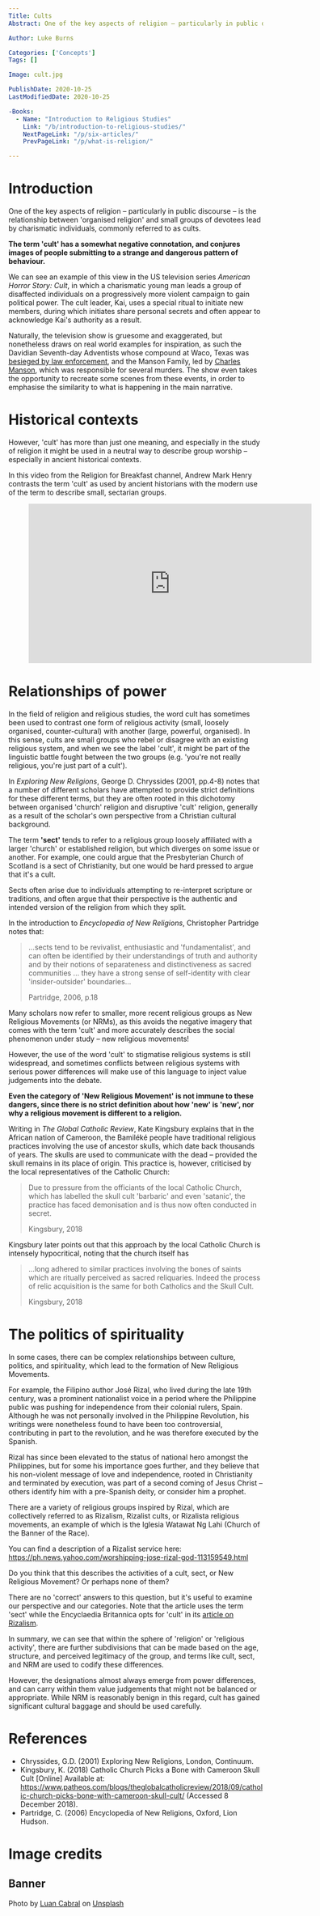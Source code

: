 ```yaml
---
Title: Cults
Abstract: One of the key aspects of religion – particularly in public discourse – is the relationship between 'organised religion' and small groups of devotees lead by charismatic individuals, commonly referred to as cults.

Author: Luke Burns

Categories: ['Concepts']
Tags: []

Image: cult.jpg

PublishDate: 2020-10-25
LastModifiedDate: 2020-10-25

-Books:
  - Name: "Introduction to Religious Studies"
    Link: "/b/introduction-to-religious-studies/"
    NextPageLink: "/p/six-articles/"
    PrevPageLink: "/p/what-is-religion/"

---
```

# Introduction
One of the key aspects of religion – particularly in public discourse – is the relationship between 'organised religion' and small groups of devotees lead by charismatic individuals, commonly referred to as cults.

**The term 'cult' has a somewhat negative connotation, and conjures images of people submitting to a strange and dangerous pattern of behaviour.**

We can see an example of this view in the US television series *American Horror Story: Cult*, in which a charismatic young man leads a group of disaffected individuals on a progressively more violent campaign to gain political power. The cult leader, Kai, uses a special ritual to initiate new members, during which initiates share personal secrets and often appear to acknowledge Kai's authority as a result. 

Naturally, the television show is gruesome and exaggerated, but nonetheless draws on real world examples for inspiration, as such the Davidian Seventh-day Adventists whose compound at Waco, Texas was [besieged by law enforcement](https://en.wikipedia.org/wiki/Waco_siege), and the Manson Family, led by [Charles Manson](https://en.wikipedia.org/wiki/Charles_Manson), which was responsible for several murders. The show even takes the opportunity to recreate some scenes from these events, in order to emphasise the similarity to what is happening in the main narrative.

# Historical contexts
However, 'cult' has more than just one meaning, and especially in the study of religion it might be used in a neutral way to describe group worship – especially in ancient historical contexts.

In this video from the Religion for Breakfast channel, Andrew Mark Henry contrasts the term 'cult' as used by ancient historians with the modern use of the term to describe small, sectarian groups.

<figure class="image is-16by9">
<iframe class="has-ratio" width="560" height="315" src="https://www.youtube.com/embed/0twopr59buc" frameborder="0" allow="accelerometer; autoplay; clipboard-write; encrypted-media; gyroscope; picture-in-picture" allowfullscreen></iframe>
</figure>

# Relationships of power
In the field of religion and religious studies, the word cult has sometimes been used to contrast one form of religious activity (small, loosely organised, counter-cultural) with another (large, powerful, organised). In this sense, cults are small groups who rebel or disagree with an existing religious system, and when we see the label 'cult', it might be part of the linguistic battle fought between the two groups (e.g. 'you're not really religious, you're just part of a cult').

In *Exploring New Religions*, George D. Chryssides (2001, pp.4-8) notes that a number of different scholars have attempted to provide strict definitions for these different terms, but they are often rooted in this dichotomy between organised 'church' religion and disruptive 'cult' religion, generally as a result of the scholar's own perspective from a Christian cultural background.

The term **'sect'** tends to refer to a religious group loosely affiliated with a larger 'church' or established religion, but which diverges on some issue or another. For example, one could argue that the Presbyterian Church of Scotland is a sect of Christianity, but one would be hard pressed to argue that it's a cult.

Sects often arise due to individuals attempting to re-interpret scripture or traditions, and often argue that their perspective is the authentic and intended version of the religion from which they split.

In the introduction to *Encyclopedia of New Religions*, Christopher Partridge notes that:

>...sects tend to be revivalist, enthusiastic and 'fundamentalist', and can often be identified by their understandings of truth and authority and by their notions of separateness and distinctiveness as sacred communities ... they have a strong sense of self-identity with clear 'insider-outsider' boundaries...
>
>Partridge, 2006, p.18

Many scholars now refer to smaller, more recent religious groups as New Religious Movements (or NRMs), as this avoids the negative imagery that comes with the term 'cult' and more accurately describes the social phenomenon under study – new religious movements!

However, the use of the word 'cult' to stigmatise religious systems is still widespread, and sometimes conflicts between religious systems with serious power differences will make use of this language to inject value judgements into the debate. 

**Even the category of 'New Religious Movement' is not immune to these dangers, since there is no strict definition about how 'new' is 'new', nor why a religious movement is different to a religion.**

Writing in *The Global Catholic Review*, Kate Kingsbury explains that in the African nation of Cameroon, the Bamiléké people have traditional religious practices involving the use of ancestor skulls, which date back thousands of years. The skulls are used to communicate with the dead – provided the skull remains in its place of origin. This practice is, however, criticised by the local representatives of the Catholic Church:

>Due to pressure from the officiants of the local Catholic Church, which has labelled the skull cult 'barbaric' and even 'satanic', the practice has faced demonisation and is thus now often conducted in secret.
>
>Kingsbury, 2018

Kingsbury later points out that this approach by the local Catholic Church is intensely hypocritical, noting that the church itself has

>...long adhered to similar practices involving the bones of saints which are ritually perceived as sacred reliquaries. Indeed the process of relic acquisition is the same for both Catholics and the Skull Cult.
>
>Kingsbury, 2018

# The politics of spirituality

In some cases, there can be complex relationships between culture, politics, and spirituality, which lead to the formation of New Religious Movements.

For example, the Filipino author José Rizal, who lived during the late 19th century, was a prominent nationalist voice in a period where the Philippine public was pushing for independence from their colonial rulers, Spain. Although he was not personally involved in the Philippine Revolution, his writings were nonetheless found to have been too controversial, contributing in part to the revolution, and he was therefore executed by the Spanish.

Rizal has since been elevated to the status of national hero amongst the Philippines, but for some his importance goes further, and they believe that his non-violent message of love and independence, rooted in Christianity and terminated by execution, was part of a second coming of Jesus Christ – others identify him with a pre-Spanish deity, or consider him a prophet.

There are a variety of religious groups inspired by Rizal, which are collectively referred to as Rizalism, Rizalist cults, or Rizalista religious movements, an example of which is the Iglesia Watawat Ng Lahi (Church of the Banner of the Race).

You can find a description of a Rizalist service here: https://ph.news.yahoo.com/worshipping-jose-rizal-god-113159549.html

Do you think that this describes the activities of a cult, sect, or New Religious Movement? Or perhaps none of them?

There are no 'correct' answers to this question, but it's useful to examine our perspective and our categories. Note that the article uses the term 'sect' while the Encyclaedia Britannica opts for 'cult' in its [article on Rizalism](https://www.britannica.com/topic/Rizalist-cult).

In summary, we can see that within the sphere of 'religion' or 'religious activity', there are further subdivisions that can be made based on the age, structure, and perceived legitimacy of the group, and terms like cult, sect, and NRM are used to codify these differences. 

However, the designations almost always emerge from power differences, and can carry within them value judgements that might not be balanced or appropriate. While NRM is reasonably benign in this regard, cult has gained significant cultural baggage and should be used carefully.

# References
* Chryssides, G.D. (2001) Exploring New Religions, London, Continuum.
* Kingsbury, K. (2018) Catholic Church Picks a Bone with Cameroon Skull Cult [Online] Available at: https://www.patheos.com/blogs/theglobalcatholicreview/2018/09/catholic-church-picks-bone-with-cameroon-skull-cult/ (Accessed 8 December 2018).
* Partridge, C. (2006) Encyclopedia of New Religions, Oxford, Lion Hudson.

# Image credits
## Banner
Photo by <a href="https://unsplash.com/@luancabralbr?utm_source=unsplash&amp;utm_medium=referral&amp;utm_content=creditCopyText">Luan Cabral</a> on <a href="https://unsplash.com/s/photos/cult?utm_source=unsplash&amp;utm_medium=referral&amp;utm_content=creditCopyText">Unsplash</a>